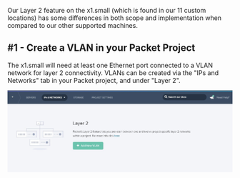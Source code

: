 <!--<meta>
{
    "title":"Layer 2 on x1.small",
    "description":"How to configure layer 2 on x1.small",
    "date": "2019/10/25",
    "tag":["layer 2", "networking", "advanced", "x1.small"]
}
</meta>-->

Our Layer 2 feature on the x1.small (which is found in our 11 custom locations) has some differences in both scope and implementation when compared to our other supported machines.

## #1 - Create a VLAN in your Packet Project

The x1.small will need at least one Ethernet port connected to a VLAN network for layer 2
connectivity. VLANs can be created via the "IPs and Networks" tab in your Packet project,
and under "Layer 2".

![create-vlan](/images/layer-2-on-x1.small/create_vlan.jpg)